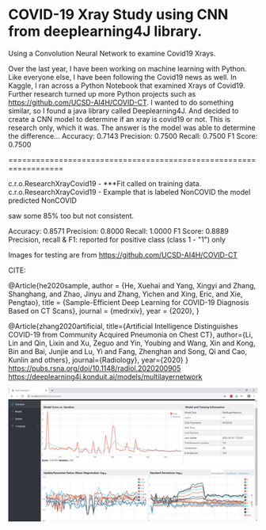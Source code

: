 # COVID-19 Xray Study using CNN from deeplearning4J library.

Using a Convolution Neural Network to examine Covid19 Xrays.  

Over the last year, I have been working on machine learning with Python.
Like everyone else, I have been following the Covid19 news as well. In Kaggle, I ran across a Python Notebook that examined Xrays of Covid19.
Further research turned up more Python projects such as https://github.com/UCSD-AI4H/COVID-CT. I wanted to do something similar, so I found
a java library called Deeplearning4J. And decided to create a CNN model to determine if an xray is covid19 or not.
This is research only, which it was. The answer is the model was able to determine the difference... 
Accuracy:        0.7143
Precision:       0.7500
Recall:          0.7500
F1 Score:        0.7500  

==================================================================

c.r.o.ResearchXrayCovid19 - ***Fit called on training data.
c.r.o.ResearchXrayCovid19 - 
Example that is labeled NonCOVID the model predicted NonCOVID

saw some 85% too but not consistent.

Accuracy:        0.8571
Precision:       0.8000
Recall:          1.0000
F1 Score:        0.8889
Precision, recall & F1: reported for positive class (class 1 - "1") only



Images for testing are from https://github.com/UCSD-AI4H/COVID-CT


CITE:

@Article{he2020sample,
  author  = {He, Xuehai and Yang, Xingyi and Zhang, Shanghang, and Zhao, Jinyu and Zhang, Yichen and Xing, Eric, and Xie,       Pengtao},
  title   = {Sample-Efficient Deep Learning for COVID-19 Diagnosis Based on CT Scans},
  journal = {medrxiv},
  year    = {2020},
}

@Article{zhang2020artificial,
  title={Artificial Intelligence Distinguishes COVID-19 from Community Acquired Pneumonia on Chest CT},
  author={Li, Lin and Qin, Lixin and Xu, Zeguo and Yin, Youbing and Wang, Xin and Kong, Bin and Bai, Junjie and Lu, Yi and Fang, Zhenghan and Song, Qi and Cao, Kunlin and others},
  journal={Radiology},
  year={2020}
}
https://pubs.rsna.org/doi/10.1148/radiol.2020200905
https://deeplearning4j.konduit.ai/models/multilayernetwork

![Results from Deeplearning4J UI ](https://github.com/devcode925/covid19XraySample/blob/master/results.png)
